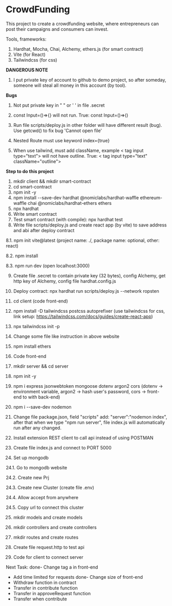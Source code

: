 # CrowdFunding

This project to create a crowdfunding website, where entrepreneurs can post their campaigns and consumers can invest.

Tools, frameworks:
1. Hardhat, Mocha, Chai, Alchemy, ethers.js (for smart contract)
2. Vite (for React)
3. Tailwindcss (for css)

**DANGEROUS NOTE**
1. I put private key of account to github to demo project, so after someday, someone will steal all money in this account (by tool).

**Bugs**

1. Not put private key in " " or ' ' in file .secret

2. const Input=()=>{} will not run. True: const Input=()=>() 

3. Run file scripts/deploy.js in other folder will have different result (bug). Use getcwd() to fix bug 'Cannot open file'

4. Nested Route must use keyword index={true}

5. When use tailwind, must add className, example < tag input type="text"> will not have outline. True: < tag input type="text" className="outline">

**Step to do this project**
1. mkdir client && mkdir smart-contract
2. cd smart-contract
3. npm init -y
4. npm install --save-dev hardhat @nomiclabs/hardhat-waffle ethereum-waffle chai @nomiclabs/hardhat-ethers ethers
5. npx hardhat
6. Write smart contract
7. Test smart contract (with compile): npx hardhat test
8. Write file scripts/deploy.js and create react app (by vite) to save address and abi after deploy contract

8.1. npm init vite@latest (project name: ./, package name: optional, other: react)

8.2. npm install

8.3. npm run dev (open localhost:3000)

9. Create file .secret to contain private key (32 bytes), config Alchemy, get http key of Alchemy, config file hardhat.config.js
10. Deploy contract: npx hardhat run scripts/deploy.js --network ropsten

11. cd client (code front-end)
12. npm install -D tailwindcss postcss autoprefixer (use tailwindcss for css, link setup: https://tailwindcss.com/docs/guides/create-react-app)
13. npx tailwindcss init -p
14. Change some file like instruction in above website
15. npm install ethers
16. Code front-end
17. mkdir server && cd server
18. npm init -y
19. npm i express jsonwebtoken mongoose dotenv argon2 cors (dotenv -> environment variable, argon2 -> hash user's password, cors -> front-end to with back-end)
20. npm i --save-dev nodemon
21. Change file package.json, field "scripts" add: "server":"nodemon index", after that when we type "npm run server", file index.js will automatically run after any changed.
22. Install extension REST client to call api instead of using POSTMAN
23. Create file index.js and connect to PORT 5000
24. Set up mongodb

24.1. Go to mongodb website

24.2. Create new Prj

24.3. Create new Cluster (create file .env)

24.4. Allow accept from anywhere

24.5. Copy url to connect this cluster

25. mkdir models and create models
26. mkdir controllers and create controllers
27. mkdir routes and create routes
28. Create file request.http to test api

29. Code for client to connect server

Next Task:
done- Change tag a in front-end
- Add time limited for requests
done- Change size of front-end
- Withdraw function in contract
- Transfer in contribute function
- Transfer in approveRequest function
- Transfer when contribute